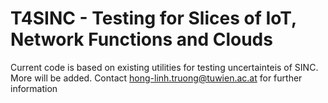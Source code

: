 # T4SINC - Testing for Slices of IoT, Network Functions and Clouds

Current code is based on existing utilities for testing uncertainteis of SINC. More will be added.
Contact <hong-linh.truong@tuwien.ac.at> for further information



